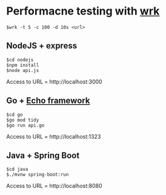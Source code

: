 # Performacne testing with [wrk](https://github.com/wg/wrk)


```
$wrk -t 5 -c 100 -d 10s <url>
```

## NodeJS + express

```
$cd nodejs
$npm install
$node api.js
```

Access to URL = http://localhost:3000


## Go + [Echo framework](https://echo.labstack.com/)

```
$cd go
$go mod tidy
$go run api.go
```

Access to URL = http://localhost:1323

## Java + Spring Boot

```
$cd java
$./mvnw spring-boot:run
```
Access to URL = http://localhost:8080